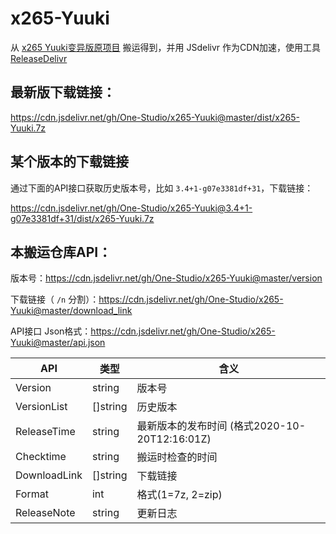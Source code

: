# x265-Yuuki

从 [x265 Yuuki变异版原项目](https://github.com/msg7086/x265-Yuuki-Asuna) 搬运得到，并用 JSdelivr 作为CDN加速，使用工具 [ReleaseDelivr](https://github.com/One-Studio/ReleaseDelivr)

## 最新版下载链接：

https://cdn.jsdelivr.net/gh/One-Studio/x265-Yuuki@master/dist/x265-Yuuki.7z

## 某个版本的下载链接

通过下面的API接口获取历史版本号，比如 `3.4+1-g07e3381df+31`，下载链接：

https://cdn.jsdelivr.net/gh/One-Studio/x265-Yuuki@3.4+1-g07e3381df+31/dist/x265-Yuuki.7z

## 本搬运仓库API：

版本号：https://cdn.jsdelivr.net/gh/One-Studio/x265-Yuuki@master/version

下载链接（ `/n` 分割）：https://cdn.jsdelivr.net/gh/One-Studio/x265-Yuuki@master/download_link

API接口 Json格式：https://cdn.jsdelivr.net/gh/One-Studio/x265-Yuuki@master/api.json

| API          | 类型     | 含义                                          |
| ------------ | -------- | --------------------------------------------- |
| Version      | string   | 版本号                                        |
| VersionList  | []string | 历史版本                                      |
| ReleaseTime  | string   | 最新版本的发布时间 (格式2020-10-20T12:16:01Z) |
| Checktime    | string   | 搬运时检查的时间                              |
| DownloadLink | []string | 下载链接                                      |
| Format       | int      | 格式(1=7z, 2=zip)                             |
| ReleaseNote  | string   | 更新日志                                      |
